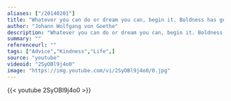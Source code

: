 ```yaml
---
aliases: ["/20140201"]
title: "Whatever you can do or dream you can, begin it. Boldness has genius, power and magic in it!"
author: "Johann Wolfgang von Goethe"
description: "Whatever you can do or dream you can, begin it. Boldness has genius, power and magic in it! - Johann Wolfgang von Goethe quotes from GetInspired365.com"
summary: ""
referenceurl: ""
tags: ["Advice","Kindness","Life",]
source: "youtube"
videoid: "2SyOBl9j4o0"
image: "https://img.youtube.com/vi/2SyOBl9j4o0/0.jpg"
---
```


{{< youtube 2SyOBl9j4o0 >}}
